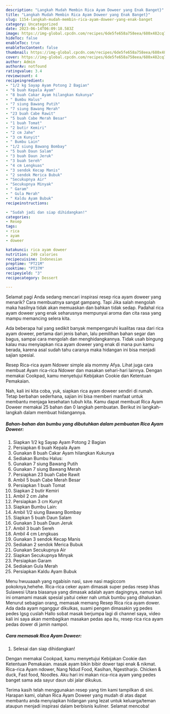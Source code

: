 ```yaml
---
description: "Langkah Mudah Membin Rica Ayam Doweer yang Enak Banget}"
title: "Langkah Mudah Membin Rica Ayam Doweer yang Enak Banget}"
slug: 1154-langkah-mudah-membin-rica-ayam-doweer-yang-enak-banget
category: Uncategorized
date: 2023-06-14T06:09:18.583Z
image: https://img-global.cpcdn.com/recipes/6de5fe658a758eea/680x482cq70/rica-ayam-doweer-foto-resep-utama.jpg
hideToc: false
enableToc: true
enableTocContent: false
thumbnail: https://img-global.cpcdn.com/recipes/6de5fe658a758eea/680x482cq70/rica-ayam-doweer-foto-resep-utama.jpg
cover: https://img-global.cpcdn.com/recipes/6de5fe658a758eea/680x482cq70/rica-ayam-doweer-foto-resep-utama.jpg
author: Admin
authorAv: notfound
ratingvalue: 3.4
reviewcount: 4
recipeingredient:
- "1/2 kg Sayap Ayam Potong 2 Bagian"
- "6 buah Kepala Ayam"
- "8 buah Cakar Ayam hilangkan Kukunya"
- " Bumbu Halus"
- "7 siung Bawang Putih"
- "7 siung Bawang Merah"
- "23 buah Cabe Rawit"
- "5 buah Cabe Merah Besar"
- "1 buah Tomat"
- "2 butir Kemiri"
- "2 cm Jahe"
- "3 cm Kunyit"
- " Bumbu Lain"
- "1/2 siung Bawang Bombay"
- "5 buah Daun Salam"
- "3 buah Daun Jeruk"
- "3 buah Sereh"
- "4 cm Lengkuas"
- "3 sendok Kecap Manis"
- "2 sendok Merica Bubuk"
- "Secukupnya Air"
- "Secukupnya Minyak"
- " Garam"
- " Gula Merah"
- " Kaldu Ayam Bubuk"
recipeinstructions:

- "Sudah jadi dan siap dihidangkan!"
categories:
- Resep
tags:
- rica
- ayam
- doweer

katakunci: rica ayam doweer 
nutrition: 249 calories
recipecuisine: Indonesian
preptime: "PT21M"
cooktime: "PT37M"
recipeyield: "3"
recipecategory: Dessert

---
```



Selamat pagi Anda sedang mencari inspirasi resep rica ayam doweer yang menarik? Cara membuatnya sangat gampang. Tapi Jika salah mengolah maka hasilnya tidak akan memuaskan dan bahkan tidak sedap. Padahal rica ayam doweer yang enak seharusnya mempunyai aroma dan cita rasa yang mampu memancing selera kita.


Ada beberapa hal yang sedikit banyak mempengaruhi kualitas rasa dari rica ayam doweer, pertama dari jenis bahan, lalu pemilihan bahan segar dan bagus, sampai cara mengolah dan menghidangkannya. Tidak usah bingung kalau mau menyiapkan rica ayam doweer yang enak di mana pun kamu berada, karena asal sudah tahu caranya maka hidangan ini bisa menjadi sajian spesial.

Resep Rica-rica ayam Ndower simple ala mommy Afya. Lihat juga cara membuat Ayam rica-rica Ndower dan masakan sehari-hari lainnya. Dengan memakai Cookpad, kamu menyetujui Kebijakan Cookie dan Ketentuan Pemakaian.


Nah, kali ini kita coba, yuk, siapkan rica ayam doweer sendiri di rumah. Tetap berbahan sederhana, sajian ini bisa memberi manfaat untuk membantu menjaga kesehatan tubuh kita. Kamu dapat membuat Rica Ayam Doweer memakai 25 bahan dan 0 langkah pembuatan. Berikut ini langkah-langkah dalam membuat hidangannya.

<!--inarticleads1-->

##### Bahan-bahan dan bumbu yang dibutuhkan dalam pembuatan Rica Ayam Doweer:

1. Siapkan 1/2 kg Sayap Ayam Potong 2 Bagian
1. Persiapkan 6 buah Kepala Ayam
1. Gunakan 8 buah Cakar Ayam hilangkan Kukunya
1. Sediakan  Bumbu Halus:
1. Gunakan 7 siung Bawang Putih
1. Gunakan 7 siung Bawang Merah
1. Persiapkan 23 buah Cabe Rawit
1. Ambil 5 buah Cabe Merah Besar
1. Persiapkan 1 buah Tomat
1. Siapkan 2 butir Kemiri
1. Ambil 2 cm Jahe
1. Persiapkan 3 cm Kunyit
1. Siapkan  Bumbu Lain:
1. Ambil 1/2 siung Bawang Bombay
1. Siapkan 5 buah Daun Salam
1. Gunakan 3 buah Daun Jeruk
1. Ambil 3 buah Sereh
1. Ambil 4 cm Lengkuas
1. Gunakan 3 sendok Kecap Manis
1. Sediakan 2 sendok Merica Bubuk
1. Gunakan Secukupnya Air
1. Siapkan Secukupnya Minyak
1. Persiapkan  Garam
1. Sediakan  Gula Merah
1. Persiapkan  Kaldu Ayam Bubuk


Menu hwuuaaah yang ngabisin nasi, save nasi magiccom pokoknya,hehehe. Rica-rica ceker ayam dimasak super pedas resep khas Sulawesi Utara biasanya yang dimasak adalah ayam dagingnya, namun kali ini omamami masak spesial yaitui ceker nah untuk bumbu yang dihaluskan. Menurut sebagian orang, memasak memang Resep Rica rica ayam dower. Ada dada ayam nganggur dikulkas, suami pengen dimasakin yg pedes pedes lgsg cuslah Hallo sobat masak berjumpa lagi di channel saya, video kali ini saya akan membagikan masakan pedas apa itu, resep rica rica ayam pedas dower di jamin nampol. 

<!--inarticleads2-->

##### Cara memasak Rica Ayam Doweer:


1. Selesai dan siap dihidangkan!

Dengan memakai Cookpad, kamu menyetujui Kebijakan Cookie dan Ketentuan Pemakaian. masak ayam bikin bibir dower tapi enak &amp; nikmat. Rica-rica Ayam ndower, Nang Ndud Food, Kasihan, Ngestiharjo. Chicken &amp; duck, Fast food, Noodles. Aku hari ini makan rica-rica ayam yang pedes banget sama ada sayur daun ubi jalar dikukus. 

Terima kasih telah menggunakan resep yang tim kami tampilkan di sini. Harapan kami, olahan Rica Ayam Doweer yang mudah di atas dapat membantu anda menyiapkan hidangan yang lezat untuk keluarga/teman ataupun menjadi inspirasi dalam berbisnis kuliner. Selamat mencoba!
